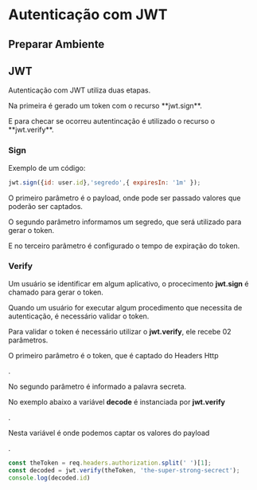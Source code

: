# Autenticação com JWT

## Preparar Ambiente


## JWT

<p>Autenticação com JWT utiliza duas etapas.</p>
<p>Na primeira  é gerado um token com o recurso **jwt.sign**.</p>
<p>E para checar se ocorreu autentincação é utilizado o recurso o **jwt.verify**.</p>

### Sign

<p>Exemplo de um código:</p>

``` js
jwt.sign({id: user.id},'segredo',{ expiresIn: '1m' });                
```

<p>O primeiro parâmetro é o payload, onde pode ser passado valores que poderão ser captados.</p>

<p>O segundo parâmetro informamos um segredo, que será utilizado para gerar o token.</p>

<p>E no terceiro parâmetro é configurado o tempo de expiração do token.</p>

### Verify

<p>Um usuário se identificar em algum aplicativo, o procecimento <b>jwt.sign</b> é chamado para gerar o token.</p>

<p>Quando um usuário for executar algum procedimento que necessita de autenticação, é necessário validar o token.</p>

<p>Para validar o token é necessário utilizar o <b>jwt.verify</b>, ele recebe 02 parâmetros.</p>
<p>O primeiro parâmetro é o token, que é captado do Headers Http</p>.
<p>No segundo parâmetro é informado a palavra secreta.</p>
<p>No exemplo abaixo a variável <b>decode</b> é instanciada por <b>jwt.verify</b></p>.
<p>Nesta variável é onde podemos captar os valores do payload</p>.

``` js
const theToken = req.headers.authorization.split(' ')[1];
const decoded = jwt.verify(theToken, 'the-super-strong-secrect');
console.log(decoded.id)
```